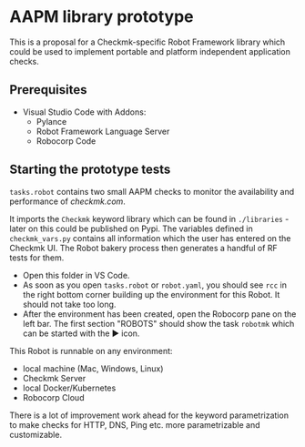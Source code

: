 # AAPM library prototype

This is a proposal for a Checkmk-specific Robot Framework library which could be used to implement portable and platform independent application checks. 

## Prerequisites 

- Visual Studio Code with Addons: 
  - Pylance
  - Robot Framework Language Server
  - Robocorp Code 

## Starting the prototype tests

`tasks.robot` contains two small AAPM checks to monitor the availability and performance of *checkmk.com*. 

It imports the `Checkmk` keyword library which can be found in `./libraries` - later on this could be published on Pypi.
The variables defined in `checkmk_vars.py` contains all information which the user has entered on the Checkmk UI. The Robot bakery process then generates a handful of RF tests for them. 

- Open this folder in VS Code. 
- As soon as you open `tasks.robot` or `robot.yaml`, you should see `rcc` in the right bottom corner building up the environment for this Robot. It should not take too long. 
- After the environment has been created, open the Robocorp pane on the left bar. The first section "ROBOTS" should show the task `robotmk` which can be started with the ▶︎ icon. 

This Robot is runnable on any environment: 
- local machine (Mac, Windows, Linux)
- Checkmk Server
- local Docker/Kubernetes 
- Robocorp Cloud

There is a lot of improvement work ahead for the keyword parametrization to make checks for HTTP, DNS, Ping etc. more parametrizable and customizable. 